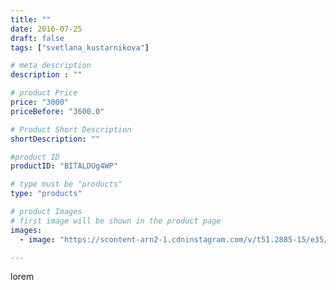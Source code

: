 ```yaml
---
title: ""
date: 2016-07-25
draft: false
tags: ["svetlana_kustarnikova"]

# meta description
description : ""

# product Price
price: "3000"
priceBefore: "3600.0"

# Product Short Description
shortDescription: ""

#product ID
productID: "BITALDUg4WP"

# type must be "products"
type: "products"

# product Images
# first image will be shown in the product page
images:
  - image: "https://scontent-arn2-1.cdninstagram.com/v/t51.2885-15/e35/13743294_1243531952369794_764006474_n.jpg?se=7&tp=1&_nc_ht=scontent-arn2-1.cdninstagram.com&_nc_cat=110&_nc_ohc=ka3fejUvSDcAX8hi8vn&ccb=7-4&oh=7600553495717453663444e9a72b4779&oe=6084BAE4&ig_cache_key=MTMwMjM4NTQ3NjcxOTgzODYwNw%3D%3D.2-ccb7-4"

---
```

lorem
